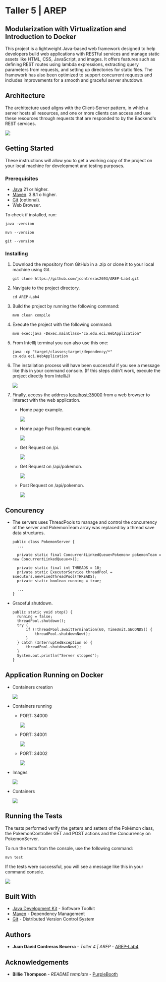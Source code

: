 # Taller 5 | AREP

## Modularization with Virtualization and Introduction to Docker

This project is a lightweight Java-based web framework designed to help developers build web applications with RESTful services and manage static assets like HTML, CSS, JavaScript, and images. It offers features such as defining REST routes using lambda expressions, extracting query parameters from requests, and setting up directories for static files. The framework has also been optimized to support concurrent requests and includes improvements for a smooth and graceful server shutdown.

## Architecture

The architecture used aligns with the Client-Server pattern, in which a server hosts all resources, and one or more clients can access and use these resources through requests that are responded to by the Backend's REST services.

![](src/main/resources/images/architecture.png)

## Getting Started

These instructions will allow you to get a working copy of the project on your local machine for development and testing purposes.

### Prerequisites

- [Java](https://www.oracle.com/co/java/technologies/downloads/) 21 or higher.
- [Maven](https://maven.apache.org/download.cgi). 3.8.1 o higher.
- [Git](https://git-scm.com/downloads) (optional).
- Web Browser.

To check if installed, run:

```
java -version
```
```
mvn --version
```
```
git --version
```

### Installing

1. Download the repository from GitHub in a .zip or clone it to your local machine using Git.

    ```
    git clone https://github.com/jcontreras2693/AREP-Lab4.git
    ```
   
2. Navigate to the project directory.

    ```
    cd AREP-Lab4
    ```
   
3. Build the project by running the following command:

    ```
    mvn clean compile
    ```

4. Execute the project with the following command:

    ```
    mvn exec:java -Dexec.mainClass="co.edu.eci.WebApplication"
    ```

5. From IntellIj terminal you can also use this one:

    ```
    java -cp "target/classes;target/dependency/*" co.edu.eci.WebApplication
    ```

6. The installation process will have been successful if you see a message like this in your command console. (If this steps didn't work, execute the project directly from IntelliJ)

    ![](src/main/resources/images/succes.png)

7. Finally, access the address [localhost:35000](http://localhost:35000/) from a web browser to interact with the web application.

   - Home page example.

       ![](src/main/resources/images/home-page.png)

   - Home page Post Request example.

       ![](src/main/resources/images/employed-page.png)

   - Get Request on /pi.

     ![](src/main/resources/images/pi-endpoint.png)

   - Get Request on /api/pokemon.

       ![](src/main/resources/images/api-pokemon.png)

   - Post Request on /api/pokemon.

     ![](src/main/resources/images/post-pokemon.png)

## Concurency
- The servers uses ThreadPools to manage and control the concurrency of the server and PokemonTeam array was replaced by a thread save data structures.

  ```
  public class PokemonServer {
    ...
    
    private static final ConcurrentLinkedQueue<Pokemon> pokemonTeam = new ConcurrentLinkedQueue<>();
  
    private static final int THREADS = 10;
    private static ExecutorService threadPool = Executors.newFixedThreadPool(THREADS);
    private static boolean running = true;
  
    ...
  }
  ```
  
- Graceful shutdown.

  ```
  public static void stop() {
    running = false;
    threadPool.shutdown();
    try {
        if (!threadPool.awaitTermination(60, TimeUnit.SECONDS)) {
            threadPool.shutdownNow();
        }
    } catch (InterruptedException e) {
        threadPool.shutdownNow();
    }
    System.out.println("Server stopped");
  }
  ```

## Application Running on Docker

- Containers creation

  ![](src/main/resources/images/container-creation.png)

- Containers running

  - PORT: 34000

    ![](src/main/resources/images/docker1.png)

  - PORT: 34001

    ![](src/main/resources/images/docker2.png)

  - PORT: 34002

    ![](src/main/resources/images/docker3.png)

- Images

  ![](src/main/resources/images/docker-images.png)

- Containers

  ![](src/main/resources/images/docker-containers.png)

## Running the Tests

The tests performed verify the getters and setters of the Pokémon class, the PokemonController GET and POST actions and the Concurrency on PokemonServer.

To run the tests from the console, use the following command:

```
mvn test
```

If the tests were successful, you will see a message like this in your command console.

![](src/main/resources/images/tests.png)

## Built With

* [Java Development Kit](https://www.oracle.com/co/java/technologies/downloads/) - Software Toolkit
* [Maven](https://maven.apache.org/) - Dependency Management
* [Git](https://git-scm.com/) - Distributed Version Control System

## Authors

* **Juan David Contreras Becerra** - *Taller 4 | AREP* - [AREP-Lab4](https://github.com/AnaDuranB/Taller-04-AREP.git)

## Acknowledgements

* **Billie Thompson** - *README template* - [PurpleBooth](https://github.com/PurpleBooth)
